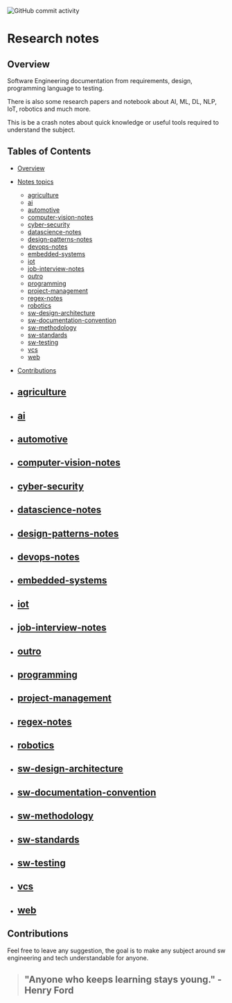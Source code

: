 ![GitHub commit activity](https://img.shields.io/github/commit-activity/m/afondiel/research-notes)

# Research notes
## Overview

Software Engineering documentation from requirements, design, programming language to testing.

There is also some research papers and notebook about AI, ML, DL, NLP, IoT, robotics and much more.

This is be a crash notes about quick knowledge or useful tools required to understand the subject. 


## Tables of Contents
- [Overview](#overview)
- [Notes topics](#usage)
  - [agriculture](#agriculture)
  - [ai](#ai)
  - [automotive](#automotive)
  - [computer-vision-notes](#computer-vision-notes)
  - [cyber-security](#cyber-security)
  - [datascience-notes](#datascience-notes)
  - [design-patterns-notes](#design-patterns-notes)
  - [devops-notes](#devops-notes)
  - [embedded-systems](#embedded-systems)
  - [iot](#iot)
  - [job-interview-notes](#job-interview-notes)
  - [outro](#outro)
  - [programming](#programming)
  - [project-management](#project-management)
  - [regex-notes](#regex-notes)
  - [robotics](#robotics)
  - [sw-design-architecture](#sw-design-architecture)
  - [sw-documentation-convention](#sw-documentation-convention)
  - [sw-methodology](#sw-methodology)
  - [sw-standards](#sw-standards)
  - [sw-testing](#sw-testing)
  - [vcs](#vcs)
  - [web](#web)
- [Contributions](#Contributions)

- ## [agriculture](https://github.com/afondiel/research-notes/tree/master/agriculture)
- ## [ai](https://github.com/afondiel/research-notes/tree/master/ai)
- ## [automotive](https://github.com/afondiel/research-notes/tree/master/automotive)
- ## [computer-vision-notes](https://github.com/afondiel/research-notes/tree/master/computer-vision-notes)
- ## [cyber-security](https://github.com/afondiel/research-notes/tree/master/cyber-security)
- ## [datascience-notes](https://github.com/afondiel/research-notes/tree/master/datascience-notes)
- ## [design-patterns-notes](https://github.com/afondiel/research-notes/tree/master/design-patterns-notes)
- ## [devops-notes](https://github.com/afondiel/research-notes/tree/master/devops-notes)
- ## [embedded-systems](https://github.com/afondiel/research-notes/tree/master/embedded-systems)
- ## [iot](https://github.com/afondiel/research-notes/tree/master/iot)
- ## [job-interview-notes](https://github.com/afondiel/research-notes/tree/master/job-interview-notes)
- ## [outro](https://github.com/afondiel/research-notes/tree/master/outro)
- ## [programming](https://github.com/afondiel/research-notes/tree/master/programming)
- ## [project-management](https://github.com/afondiel/research-notes/tree/master/project-management)
- ## [regex-notes](https://github.com/afondiel/research-notes/tree/master/regex-notes)
- ## [robotics](https://github.com/afondiel/research-notes/tree/master/robotics)
- ## [sw-design-architecture](https://github.com/afondiel/research-notes/tree/master/sw-design-architecture)
- ## [sw-documentation-convention](https://github.com/afondiel/research-notes/tree/master/sw-documentation-convention)
- ## [sw-methodology](https://github.com/afondiel/research-notes/tree/master/sw-methodology)
- ## [sw-standards](https://github.com/afondiel/research-notes/tree/master/sw-standards)
- ## [sw-testing](https://github.com/afondiel/research-notes/tree/master/sw-testing)
- ## [vcs](https://github.com/afondiel/research-notes/tree/master/vcs)
- ## [web](https://github.com/afondiel/research-notes/tree/master/web)

## Contributions

Feel free to leave any suggestion, the goal is to make any subject around sw engineering and tech understandable for anyone.


> ## "Anyone who keeps learning stays young." - Henry Ford